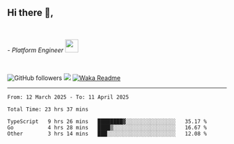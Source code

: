 <h2>Hi there  👋,</h2> </br>

<p><em>- Platform Engineer <img src="https://media.giphy.com/media/WUlplcMpOCEmTGBtBW/giphy.gif" width="30"> 
</em></p></br>


<!--[![Linkedin: prandogabriel](https://img.shields.io/badge/-prandogabriel-blue?style=flat-square&logo=Linkedin&logoColor=white&link=https://www.linkedin.com/in/prandogabriel/)](https://www.linkedin.com/in/prandogabriel)-->
![GitHub followers](https://img.shields.io/github/followers/prandogabriel?label=Follow&style=social)
![](https://visitor-badge.glitch.me/badge?page_id=prandogabriel.prandogabriel)
[![Waka Readme](https://github.com/prandogabriel/prandogabriel/actions/workflows/update-stats.yml.yml/badge.svg)](https://github.com/prandogabriel/prandogabriel/actions/workflows/update-stats.yml.yml)

---

<!--START_SECTION:waka-->

```golang
From: 12 March 2025 - To: 11 April 2025

Total Time: 23 hrs 37 mins

TypeScript   9 hrs 26 mins   ████████▓░░░░░░░░░░░░░░░░   35.17 %
Go           4 hrs 28 mins   ████▒░░░░░░░░░░░░░░░░░░░░   16.67 %
Other        3 hrs 14 mins   ███░░░░░░░░░░░░░░░░░░░░░░   12.08 %
```

<!--END_SECTION:waka-->
